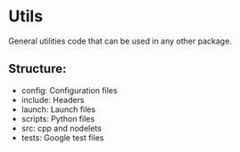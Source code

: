 # Utils
General utilities code that can be used in any other package.

## Structure:
 * config: Configuration files
 * include: Headers
 * launch: Launch files 
 * scripts: Python files
 * src: cpp and nodelets
 * tests: Google test files 
